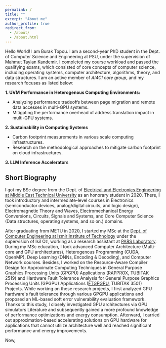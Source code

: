 ```yaml
---
permalink: /
title: ""
excerpt: "About me"
author_profile: true
redirect_from: 
  - /about/
  - /about.html
---
```


Hello World! I am Burak Topcu. I am a second-year PhD student in the Dept. of Computer Science and Engineering at PSU, under the supervision of [Mahmut Taylan Kandemir]([url](https://www.cse.psu.edu/hpcl/kandemir/)). I completed my course workload and passed the qualifying exams, which consisted of core concepts of computer science, including operating systems, computer architecture, algorithms, theory, and data structures. I am an active member of _AI4CI core group_, and my research focuses as listed below: 

**1. UVM Performance in Heterogenous Computing Environments:**
- Analyzing performance tradeoffs between page migration and remote data accesses in multi-GPU systems.
- Mitigating the performance overhead of address translation impact in multi-GPU systems.

**2. Sustainability in Computing Systems**
- Carbon footprint measurements in various scale computing infrastructures.
- Research on the methodological approaches to mitigate carbon footprint on cloud infrastructures.

**3. LLM Inference Accelerators**

## Short Biography
I got my BSc degree from the Dept. of [Electrical and Electronics Engineering at Middle East Technical University]([url](https://eee.metu.edu.tr/)) as an honorary student in 2020. There, I took introductory and intermediate-level courses in Electronics (semiconductor devices, analog/digital circuits, and logic design), Electromagnetic Theory and Waves, Electromechanical Energy Conversions, Circuits, Signals and Systems, and Core Computer Science (Data structures, operating systems, and so on.) domains.

After graduating from METU in 2020, I started my MSc at the [Dept. of Computer Engineering at Izmir Institute of Technology]([url](https://ceng.iyte.edu.tr/)) under the supervision of Isil Oz, working as a research assistant at [PARS Laboratory]([url](https://parsiyte.github.io/)). During my MSc education, I took advanced Computer Architecture (Multi-core and GPU architectures), Heterogenous Programming (CUDA, OpenMP), Deep Learning (DNNs, Encoding & Decoding), and Computer Network courses. Besides, I worked on the Resource-Aware Compiler Design for Approximate Computing Techniques in General Purpose Graphics Processing Units (GPGPU) Applications (RAPPROX, TUBITAK 2519) and Hardware Fault Tolerance Analysis for General Purpose Graphics Processing Units (GPGPU) Applications ([FTGPGPU]([url](https://scholar.google.com/citations?view_op=view_citation&hl=tr&user=Jber3GMAAAAJ&sortby=pubdate&citation_for_view=Jber3GMAAAAJ:QIV2ME_5wuYC)), TUBITAK 3501) Projects. While working on these research projects, I first analyzed GPU hardware's fault tolerance through various GPGPU applications and proposed an ML-based soft error vulnerability evaluation framework. Thanks to this study, I closely investigated GPU architectures via GPU simulators  Literature and subsequently gained a more profound knowledge of performance optimizations and energy consumption. Afterward, I carried out approximation-based accelerating solutions on GPU hardware for applications that cannot utilize architecture well and reached significant performance and energy improvements. 

Now, 

